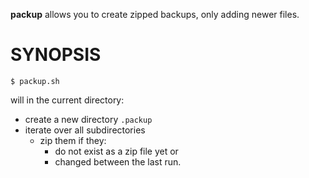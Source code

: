 **packup** allows you to create zipped backups, only adding newer files.

# SYNOPSIS

`$ packup.sh`

will in the current directory:
- create a new directory `.packup` 
- iterate over all subdirectories
    - zip them if they:
        - do not exist as a zip file yet or
        - changed between the last run.
    

